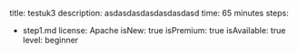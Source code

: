 title: testuk3
description: asdasdasdasdasdasdasd
time: 65 minutes
steps:
  - step1.md
license: Apache
isNew: true
isPremium: true
isAvailable: true
level: beginner

